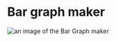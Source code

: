 # Bar graph maker
![an image of the Bar Graph maker](https://private-user-images.githubusercontent.com/114868325/294866930-2c235497-a729-4039-b372-5a4209ed9d44.png?jwt=eyJhbGciOiJIUzI1NiIsInR5cCI6IkpXVCJ9.eyJpc3MiOiJnaXRodWIuY29tIiwiYXVkIjoicmF3LmdpdGh1YnVzZXJjb250ZW50LmNvbSIsImtleSI6ImtleTUiLCJleHAiOjE3MDQ3MDg4MzMsIm5iZiI6MTcwNDcwODUzMywicGF0aCI6Ii8xMTQ4NjgzMjUvMjk0ODY2OTMwLTJjMjM1NDk3LWE3MjktNDAzOS1iMzcyLTVhNDIwOWVkOWQ0NC5wbmc_WC1BbXotQWxnb3JpdGhtPUFXUzQtSE1BQy1TSEEyNTYmWC1BbXotQ3JlZGVudGlhbD1BS0lBVkNPRFlMU0E1M1BRSzRaQSUyRjIwMjQwMTA4JTJGdXMtZWFzdC0xJTJGczMlMkZhd3M0X3JlcXVlc3QmWC1BbXotRGF0ZT0yMDI0MDEwOFQxMDA4NTNaJlgtQW16LUV4cGlyZXM9MzAwJlgtQW16LVNpZ25hdHVyZT1mYTVjZjNjYjAyY2VjMDkyYjRhMmE4Y2M2YTYzNzI0ZWJmZDBlM2E4Y2JmOTIyMGZlNDFhYjY2OTllMTk1YjJiJlgtQW16LVNpZ25lZEhlYWRlcnM9aG9zdCZhY3Rvcl9pZD0wJmtleV9pZD0wJnJlcG9faWQ9MCJ9.tdnh5-UE7WBYmyBZ0ww51hqWOahDbttH_RYYPnvJ5H4)
